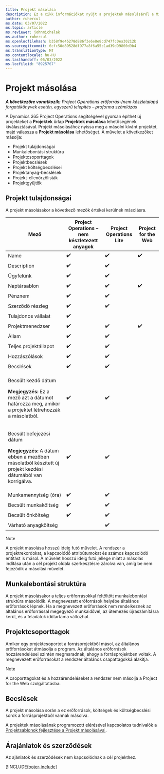 ```yaml
---
title: Projekt másolása
description: Ez a cikk információkat nyújt a projektek másolásáról a Microsoft Dynamics 365 Project Operations alkalmazásban.
author: ruhercul
ms.date: 03/07/2022
ms.topic: article
ms.reviewer: johnmichalak
ms.author: ruhercul
ms.openlocfilehash: b358f9e45278d886f3e6e8e8cd747fc0ea30212b
ms.sourcegitcommit: 6cfc50d89528df977a8f6a55c1ad39d99800d9b4
ms.translationtype: MT
ms.contentlocale: hu-HU
ms.lasthandoff: 06/03/2022
ms.locfileid: "8925767"
---
```

# <a name="copy-a-project"></a>Projekt másolása

_**A következőre vonatkozik:** Project Operations erőforrás-/nem készletalapú forgatókönyvek esetén, egyszerű telepítés – proforma számlázás_

A Dynamics 365 Project Operations segítségével gyorsan építhet új projekteket a **Projektek** űrlap **Projektek másolása** lehetőségének kiválasztásával. Projekt másolásához nyissa meg a másolni kívánt projektet, majd válassza a **Projekt másolása** lehetőséget. A művelet a következőket másolja:

- Projekt tulajdonságai 
- Munkalebontási struktúra
- Projektcsoporttagok
- Projektbecslések
- Projekt költségbecslései
- Projektanyag-becslések
- Projekt-ellenőrzőlisták
- Projektgyűjtők

## <a name="project-properties"></a>Projekt tulajdonságai

A projekt másolásakor a következő mezők értékei kerülnek másolásra.

| Mező | Project Operations – nem készletezett anyagok | Project Operations Lite | Project for the Web |
|-------|------------------------------------------|-------------------------|---------------------|
| Name | :heavy_check_mark: | :heavy_check_mark: | :heavy_check_mark: |
| Description | :heavy_check_mark: | :heavy_check_mark: | |
| Ügyfelünk | :heavy_check_mark: | :heavy_check_mark: | |
| Naptársablon | :heavy_check_mark: | :heavy_check_mark: | :heavy_check_mark: |
| Pénznem | :heavy_check_mark: | :heavy_check_mark: | |
| Szerződő részleg | :heavy_check_mark: | :heavy_check_mark: | |
| Tulajdonos vállalat | :heavy_check_mark: | | |
| Projektmenedzser | :heavy_check_mark: | :heavy_check_mark: | :heavy_check_mark: |
| Állam | :heavy_check_mark: | :heavy_check_mark: | |
| Teljes projektállapot | :heavy_check_mark: | :heavy_check_mark: | |
| Hozzászólások | :heavy_check_mark: | :heavy_check_mark: | |
| Becslések | :heavy_check_mark: | :heavy_check_mark: | |
| <p>Becsült kezdő dátum</p><p><strong>Megjegyzés:</strong> Ez a mező azt a dátumot határozza meg, amikor a projektet létrehozzák a másolatból. | :heavy_check_mark: | :heavy_check_mark: | |
| <p>Becsült befejezési dátum</p><p><strong>Megjegyzés:</strong> A dátum ebben a mezőben másolatból készített új projekt kezdési dátumából van korrigálva.</p> | :heavy_check_mark: | :heavy_check_mark: | |
| Munkamennyiség (óra) | :heavy_check_mark: | :heavy_check_mark: | |
| Becsült munkaköltség | :heavy_check_mark: | :heavy_check_mark: | |
| Becsült önköltség | :heavy_check_mark: | :heavy_check_mark: | |
| Várható anyagköltség | | :heavy_check_mark: | |

> [!NOTE]
> A projekt másolása hosszú ideig futó művelet. A rendszer a projektrekordokat, a kapcsolódó attribútumokat és számos kapcsolódó entitást is másol. A művelet hosszú ideig futó jellege miatt a másolás indítása után a cél projekt oldala szerkesztésre zárolva van, amíg be nem fejeződik a másolási művelet.

## <a name="work-breakdown-structure"></a>Munkalebontási struktúra

A projekt másolásakor a teljes erőforrásokkal feltöltött munkalebontási struktúra másolódik. A megnevezett erőforrások helyébe általános erőforrások lépnek. Ha a megnevezett erőforrások nem rendelkeznek az általános erőforrással megegyező munkaidővel, az ütemezés újraszámításra kerül, és a feladatok időtartama változhat.

## <a name="project-team-members"></a>Projektcsoporttagok

Amikor egy projektcsoportot a forrásprojektből másol, az általános erőforrásokat átmásolja a program. Az általános erőforrások hozzárendelései szintén megmaradnak, ahogy a forrásprojektben voltak. A megnevezett erőforrásokat a rendszer általános csapattagokká alakítja.

> [!NOTE]
> A csoporttagokat és a hozzárendeléseket a rendszer nem másolja a Project for the Web szolgáltatásba.

## <a name="estimates"></a>Becslések

A projekt másolása során a ez erőforrások, költségek és költségbecslési sorok a forrásprojektből vannak másolva. 

A projektek másolásának programozott elérésével kapcsolatos tudnivalók a [Projektsablonok fejlesztése a Projekt másolásával](dev-copy-project.md).

## <a name="quotes-and-contracts"></a>Árajánlatok és szerződések

Az ajánlatok és szerződések nem kapcsolódnak a cél projekthez.

[!INCLUDE[footer-include](../includes/footer-banner.md)]
